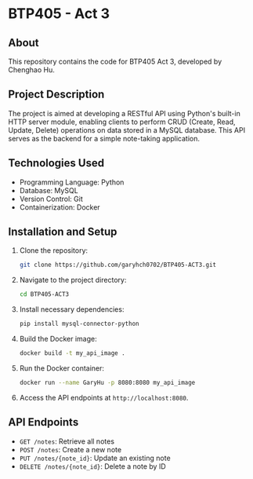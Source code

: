# BTP405 - Act 3

## About
This repository contains the code for BTP405 Act 3, developed by Chenghao Hu.

## Project Description
The project is aimed at developing a RESTful API using Python's built-in HTTP server module, enabling clients to perform CRUD (Create, Read, Update, Delete) operations on data stored in a MySQL database. This API serves as the backend for a simple note-taking application.

## Technologies Used
- Programming Language: Python
- Database: MySQL
- Version Control: Git
- Containerization: Docker

## Installation and Setup
1. Clone the repository:
    ```bash
    git clone https://github.com/garyhch0702/BTP405-ACT3.git
    ```

2. Navigate to the project directory:
    ```bash
    cd BTP405-ACT3
    ```

3. Install necessary dependencies:
    ```bash
    pip install mysql-connector-python
    ```

4. Build the Docker image:
    ```bash
    docker build -t my_api_image .
    ```

5. Run the Docker container:
    ```bash
    docker run --name GaryHu -p 8080:8080 my_api_image
    ```

6. Access the API endpoints at `http://localhost:8080`.

## API Endpoints
- `GET /notes`: Retrieve all notes
- `POST /notes`: Create a new note
- `PUT /notes/{note_id}`: Update an existing note
- `DELETE /notes/{note_id}`: Delete a note by ID




